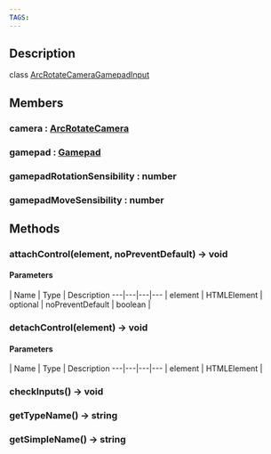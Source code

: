 ```yaml
---
TAGS:
---
```

## Description

class [ArcRotateCameraGamepadInput](/classes/2.4/ArcRotateCameraGamepadInput)



## Members

### camera : [ArcRotateCamera](/classes/2.4/ArcRotateCamera)



### gamepad : [Gamepad](/classes/2.4/Gamepad)



### gamepadRotationSensibility : number



### gamepadMoveSensibility : number



## Methods

### attachControl(element, noPreventDefault) &rarr; void



#### Parameters
 | Name | Type | Description
---|---|---|---
 | element | HTMLElement | 
optional | noPreventDefault | boolean | 
### detachControl(element) &rarr; void



#### Parameters
 | Name | Type | Description
---|---|---|---
 | element | HTMLElement | 

### checkInputs() &rarr; void


### getTypeName() &rarr; string


### getSimpleName() &rarr; string


